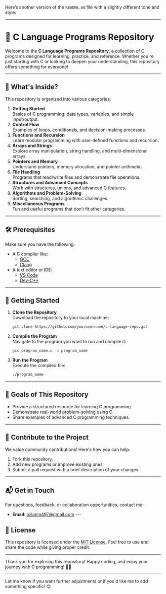 Here’s another version of the `README.md` file with a slightly different tone and style:

---

# 🌟 C Language Programs Repository

Welcome to the **C Language Programs Repository**, a collection of C programs designed for learning, practice, and reference. Whether you're just starting with C or looking to deepen your understanding, this repository offers something for everyone!

---

## 📂 What's Inside?

This repository is organized into various categories:

1. **Getting Started**  
   Basics of C programming: data types, variables, and simple input/output.
2. **Control Flow**  
   Examples of loops, conditionals, and decision-making processes.
3. **Functions and Recursion**  
   Learn modular programming with user-defined functions and recursion.
4. **Arrays and Strings**  
   Explore array manipulation, string handling, and multi-dimensional arrays.
5. **Pointers and Memory**  
   Understand pointers, memory allocation, and pointer arithmetic.
6. **File Handling**  
   Programs that read/write files and demonstrate file operations.
7. **Structures and Advanced Concepts**  
   Work with structures, unions, and advanced C features.
8. **Algorithms and Problem-Solving**  
   Sorting, searching, and algorithmic challenges.
9. **Miscellaneous Programs**  
   Fun and useful programs that don’t fit other categories.

---

## 🛠️ Prerequisites

Make sure you have the following:

- A C compiler like:
  - [GCC](https://gcc.gnu.org/)
  - [Clang](https://clang.llvm.org/)
- A text editor or IDE:
  - [VS Code](https://code.visualstudio.com/)
  - [Dev-C++](https://sourceforge.net/projects/orwelldevcpp/)

---

## 🚀 Getting Started

1. **Clone the Repository**  
   Download the repository to your local machine:
   ```bash
   git clone https://github.com/yourusername/c-language-repo.git
   ```

2. **Compile the Program**  
   Navigate to the program you want to run and compile it:
   ```bash
   gcc program_name.c -o program_name
   ```

3. **Run the Program**  
   Execute the compiled file:
   ```bash
   ./program_name
   ```

---

## 🎯 Goals of This Repository

- Provide a structured resource for learning C programming.
- Demonstrate real-world problem-solving using C.
- Share examples of advanced C programming techniques.

---

## 🤝 Contribute to the Project

We value community contributions! Here's how you can help:

1. Fork this repository.
2. Add new programs or improve existing ones.
3. Submit a pull request with a brief description of your changes.

---

## 📬 Get in Touch

For questions, feedback, or collaboration opportunities, contact me:

- **Email**: azlanm497@gmail.com ---

## 📜 License

This repository is licensed under the [MIT License](https://opensource.org/licenses/MIT). Feel free to use and share the code while giving proper credit.

---

Thank you for exploring this repository! Happy coding, and enjoy your journey with C programming! 🚀✨

--- 

Let me know if you want further adjustments or if you'd like me to add something specific! 😊
